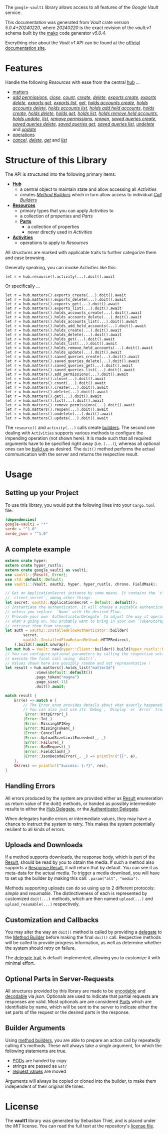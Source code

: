 <!---
DO NOT EDIT !
This file was generated automatically from 'src/generator/templates/api/README.md.mako'
DO NOT EDIT !
-->
The `google-vault1` library allows access to all features of the *Google Vault* service.

This documentation was generated from *Vault* crate version *5.0.4+20240220*, where *20240220* is the exact revision of the *vault:v1* schema built by the [mako](http://www.makotemplates.org/) code generator *v5.0.4*.

Everything else about the *Vault* *v1* API can be found at the
[official documentation site](https://developers.google.com/vault).
# Features

Handle the following *Resources* with ease from the central [hub](https://docs.rs/google-vault1/5.0.4+20240220/google_vault1/Vault) ... 

* [matters](https://docs.rs/google-vault1/5.0.4+20240220/google_vault1/api::Matter)
 * [*add permissions*](https://docs.rs/google-vault1/5.0.4+20240220/google_vault1/api::MatterAddPermissionCall), [*close*](https://docs.rs/google-vault1/5.0.4+20240220/google_vault1/api::MatterCloseCall), [*count*](https://docs.rs/google-vault1/5.0.4+20240220/google_vault1/api::MatterCountCall), [*create*](https://docs.rs/google-vault1/5.0.4+20240220/google_vault1/api::MatterCreateCall), [*delete*](https://docs.rs/google-vault1/5.0.4+20240220/google_vault1/api::MatterDeleteCall), [*exports create*](https://docs.rs/google-vault1/5.0.4+20240220/google_vault1/api::MatterExportCreateCall), [*exports delete*](https://docs.rs/google-vault1/5.0.4+20240220/google_vault1/api::MatterExportDeleteCall), [*exports get*](https://docs.rs/google-vault1/5.0.4+20240220/google_vault1/api::MatterExportGetCall), [*exports list*](https://docs.rs/google-vault1/5.0.4+20240220/google_vault1/api::MatterExportListCall), [*get*](https://docs.rs/google-vault1/5.0.4+20240220/google_vault1/api::MatterGetCall), [*holds accounts create*](https://docs.rs/google-vault1/5.0.4+20240220/google_vault1/api::MatterHoldAccountCreateCall), [*holds accounts delete*](https://docs.rs/google-vault1/5.0.4+20240220/google_vault1/api::MatterHoldAccountDeleteCall), [*holds accounts list*](https://docs.rs/google-vault1/5.0.4+20240220/google_vault1/api::MatterHoldAccountListCall), [*holds add held accounts*](https://docs.rs/google-vault1/5.0.4+20240220/google_vault1/api::MatterHoldAddHeldAccountCall), [*holds create*](https://docs.rs/google-vault1/5.0.4+20240220/google_vault1/api::MatterHoldCreateCall), [*holds delete*](https://docs.rs/google-vault1/5.0.4+20240220/google_vault1/api::MatterHoldDeleteCall), [*holds get*](https://docs.rs/google-vault1/5.0.4+20240220/google_vault1/api::MatterHoldGetCall), [*holds list*](https://docs.rs/google-vault1/5.0.4+20240220/google_vault1/api::MatterHoldListCall), [*holds remove held accounts*](https://docs.rs/google-vault1/5.0.4+20240220/google_vault1/api::MatterHoldRemoveHeldAccountCall), [*holds update*](https://docs.rs/google-vault1/5.0.4+20240220/google_vault1/api::MatterHoldUpdateCall), [*list*](https://docs.rs/google-vault1/5.0.4+20240220/google_vault1/api::MatterListCall), [*remove permissions*](https://docs.rs/google-vault1/5.0.4+20240220/google_vault1/api::MatterRemovePermissionCall), [*reopen*](https://docs.rs/google-vault1/5.0.4+20240220/google_vault1/api::MatterReopenCall), [*saved queries create*](https://docs.rs/google-vault1/5.0.4+20240220/google_vault1/api::MatterSavedQueryCreateCall), [*saved queries delete*](https://docs.rs/google-vault1/5.0.4+20240220/google_vault1/api::MatterSavedQueryDeleteCall), [*saved queries get*](https://docs.rs/google-vault1/5.0.4+20240220/google_vault1/api::MatterSavedQueryGetCall), [*saved queries list*](https://docs.rs/google-vault1/5.0.4+20240220/google_vault1/api::MatterSavedQueryListCall), [*undelete*](https://docs.rs/google-vault1/5.0.4+20240220/google_vault1/api::MatterUndeleteCall) and [*update*](https://docs.rs/google-vault1/5.0.4+20240220/google_vault1/api::MatterUpdateCall)
* [operations](https://docs.rs/google-vault1/5.0.4+20240220/google_vault1/api::Operation)
 * [*cancel*](https://docs.rs/google-vault1/5.0.4+20240220/google_vault1/api::OperationCancelCall), [*delete*](https://docs.rs/google-vault1/5.0.4+20240220/google_vault1/api::OperationDeleteCall), [*get*](https://docs.rs/google-vault1/5.0.4+20240220/google_vault1/api::OperationGetCall) and [*list*](https://docs.rs/google-vault1/5.0.4+20240220/google_vault1/api::OperationListCall)




# Structure of this Library

The API is structured into the following primary items:

* **[Hub](https://docs.rs/google-vault1/5.0.4+20240220/google_vault1/Vault)**
    * a central object to maintain state and allow accessing all *Activities*
    * creates [*Method Builders*](https://docs.rs/google-vault1/5.0.4+20240220/google_vault1/client::MethodsBuilder) which in turn
      allow access to individual [*Call Builders*](https://docs.rs/google-vault1/5.0.4+20240220/google_vault1/client::CallBuilder)
* **[Resources](https://docs.rs/google-vault1/5.0.4+20240220/google_vault1/client::Resource)**
    * primary types that you can apply *Activities* to
    * a collection of properties and *Parts*
    * **[Parts](https://docs.rs/google-vault1/5.0.4+20240220/google_vault1/client::Part)**
        * a collection of properties
        * never directly used in *Activities*
* **[Activities](https://docs.rs/google-vault1/5.0.4+20240220/google_vault1/client::CallBuilder)**
    * operations to apply to *Resources*

All *structures* are marked with applicable traits to further categorize them and ease browsing.

Generally speaking, you can invoke *Activities* like this:

```Rust,ignore
let r = hub.resource().activity(...).doit().await
```

Or specifically ...

```ignore
let r = hub.matters().exports_create(...).doit().await
let r = hub.matters().exports_delete(...).doit().await
let r = hub.matters().exports_get(...).doit().await
let r = hub.matters().exports_list(...).doit().await
let r = hub.matters().holds_accounts_create(...).doit().await
let r = hub.matters().holds_accounts_delete(...).doit().await
let r = hub.matters().holds_accounts_list(...).doit().await
let r = hub.matters().holds_add_held_accounts(...).doit().await
let r = hub.matters().holds_create(...).doit().await
let r = hub.matters().holds_delete(...).doit().await
let r = hub.matters().holds_get(...).doit().await
let r = hub.matters().holds_list(...).doit().await
let r = hub.matters().holds_remove_held_accounts(...).doit().await
let r = hub.matters().holds_update(...).doit().await
let r = hub.matters().saved_queries_create(...).doit().await
let r = hub.matters().saved_queries_delete(...).doit().await
let r = hub.matters().saved_queries_get(...).doit().await
let r = hub.matters().saved_queries_list(...).doit().await
let r = hub.matters().add_permissions(...).doit().await
let r = hub.matters().close(...).doit().await
let r = hub.matters().count(...).doit().await
let r = hub.matters().create(...).doit().await
let r = hub.matters().delete(...).doit().await
let r = hub.matters().get(...).doit().await
let r = hub.matters().list(...).doit().await
let r = hub.matters().remove_permissions(...).doit().await
let r = hub.matters().reopen(...).doit().await
let r = hub.matters().undelete(...).doit().await
let r = hub.matters().update(...).doit().await
```

The `resource()` and `activity(...)` calls create [builders][builder-pattern]. The second one dealing with `Activities` 
supports various methods to configure the impending operation (not shown here). It is made such that all required arguments have to be 
specified right away (i.e. `(...)`), whereas all optional ones can be [build up][builder-pattern] as desired.
The `doit()` method performs the actual communication with the server and returns the respective result.

# Usage

## Setting up your Project

To use this library, you would put the following lines into your `Cargo.toml` file:

```toml
[dependencies]
google-vault1 = "*"
serde = "^1.0"
serde_json = "^1.0"
```

## A complete example

```Rust
extern crate hyper;
extern crate hyper_rustls;
extern crate google_vault1 as vault1;
use vault1::{Result, Error};
use std::default::Default;
use vault1::{Vault, oauth2, hyper, hyper_rustls, chrono, FieldMask};

// Get an ApplicationSecret instance by some means. It contains the `client_id` and 
// `client_secret`, among other things.
let secret: oauth2::ApplicationSecret = Default::default();
// Instantiate the authenticator. It will choose a suitable authentication flow for you, 
// unless you replace  `None` with the desired Flow.
// Provide your own `AuthenticatorDelegate` to adjust the way it operates and get feedback about 
// what's going on. You probably want to bring in your own `TokenStorage` to persist tokens and
// retrieve them from storage.
let auth = oauth2::InstalledFlowAuthenticator::builder(
        secret,
        oauth2::InstalledFlowReturnMethod::HTTPRedirect,
    ).build().await.unwrap();
let mut hub = Vault::new(hyper::Client::builder().build(hyper_rustls::HttpsConnectorBuilder::new().with_native_roots().https_or_http().enable_http1().build()), auth);
// You can configure optional parameters by calling the respective setters at will, and
// execute the final call using `doit()`.
// Values shown here are possibly random and not representative !
let result = hub.matters().holds_list("matterId")
             .view(&Default::default())
             .page_token("magna")
             .page_size(-11)
             .doit().await;

match result {
    Err(e) => match e {
        // The Error enum provides details about what exactly happened.
        // You can also just use its `Debug`, `Display` or `Error` traits
         Error::HttpError(_)
        |Error::Io(_)
        |Error::MissingAPIKey
        |Error::MissingToken(_)
        |Error::Cancelled
        |Error::UploadSizeLimitExceeded(_, _)
        |Error::Failure(_)
        |Error::BadRequest(_)
        |Error::FieldClash(_)
        |Error::JsonDecodeError(_, _) => println!("{}", e),
    },
    Ok(res) => println!("Success: {:?}", res),
}

```
## Handling Errors

All errors produced by the system are provided either as [Result](https://docs.rs/google-vault1/5.0.4+20240220/google_vault1/client::Result) enumeration as return value of
the doit() methods, or handed as possibly intermediate results to either the 
[Hub Delegate](https://docs.rs/google-vault1/5.0.4+20240220/google_vault1/client::Delegate), or the [Authenticator Delegate](https://docs.rs/yup-oauth2/*/yup_oauth2/trait.AuthenticatorDelegate.html).

When delegates handle errors or intermediate values, they may have a chance to instruct the system to retry. This 
makes the system potentially resilient to all kinds of errors.

## Uploads and Downloads
If a method supports downloads, the response body, which is part of the [Result](https://docs.rs/google-vault1/5.0.4+20240220/google_vault1/client::Result), should be
read by you to obtain the media.
If such a method also supports a [Response Result](https://docs.rs/google-vault1/5.0.4+20240220/google_vault1/client::ResponseResult), it will return that by default.
You can see it as meta-data for the actual media. To trigger a media download, you will have to set up the builder by making
this call: `.param("alt", "media")`.

Methods supporting uploads can do so using up to 2 different protocols: 
*simple* and *resumable*. The distinctiveness of each is represented by customized 
`doit(...)` methods, which are then named `upload(...)` and `upload_resumable(...)` respectively.

## Customization and Callbacks

You may alter the way an `doit()` method is called by providing a [delegate](https://docs.rs/google-vault1/5.0.4+20240220/google_vault1/client::Delegate) to the 
[Method Builder](https://docs.rs/google-vault1/5.0.4+20240220/google_vault1/client::CallBuilder) before making the final `doit()` call. 
Respective methods will be called to provide progress information, as well as determine whether the system should 
retry on failure.

The [delegate trait](https://docs.rs/google-vault1/5.0.4+20240220/google_vault1/client::Delegate) is default-implemented, allowing you to customize it with minimal effort.

## Optional Parts in Server-Requests

All structures provided by this library are made to be [encodable](https://docs.rs/google-vault1/5.0.4+20240220/google_vault1/client::RequestValue) and 
[decodable](https://docs.rs/google-vault1/5.0.4+20240220/google_vault1/client::ResponseResult) via *json*. Optionals are used to indicate that partial requests are responses 
are valid.
Most optionals are are considered [Parts](https://docs.rs/google-vault1/5.0.4+20240220/google_vault1/client::Part) which are identifiable by name, which will be sent to 
the server to indicate either the set parts of the request or the desired parts in the response.

## Builder Arguments

Using [method builders](https://docs.rs/google-vault1/5.0.4+20240220/google_vault1/client::CallBuilder), you are able to prepare an action call by repeatedly calling it's methods.
These will always take a single argument, for which the following statements are true.

* [PODs][wiki-pod] are handed by copy
* strings are passed as `&str`
* [request values](https://docs.rs/google-vault1/5.0.4+20240220/google_vault1/client::RequestValue) are moved

Arguments will always be copied or cloned into the builder, to make them independent of their original life times.

[wiki-pod]: http://en.wikipedia.org/wiki/Plain_old_data_structure
[builder-pattern]: http://en.wikipedia.org/wiki/Builder_pattern
[google-go-api]: https://github.com/google/google-api-go-client

# License
The **vault1** library was generated by Sebastian Thiel, and is placed 
under the *MIT* license.
You can read the full text at the repository's [license file][repo-license].

[repo-license]: https://github.com/Byron/google-apis-rsblob/main/LICENSE.md

